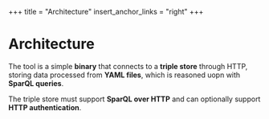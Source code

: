+++
title = "Architecture"
insert_anchor_links = "right"
+++

# Architecture

The tool is a simple **binary** that connects to a **triple store** through HTTP, storing data processed from **YAML files**, which is reasoned uopn with **SparQL queries**.

The triple store must support **SparQL over HTTP** and can optionally support **HTTP authentication**.

